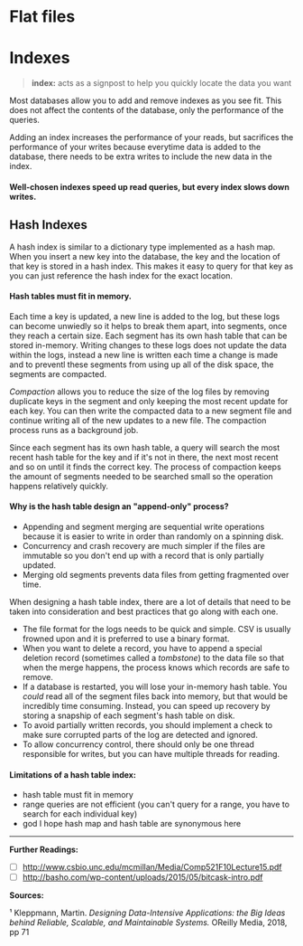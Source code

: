 # Flat files

# Indexes

> **index:** acts as a signpost to help you quickly locate the data you want

Most databases allow you to add and remove indexes as you see fit. This does not affect the contents of the database, only the performance of the queries.

Adding an index increases the performance of your reads, but sacrifices the performance of your writes because everytime data is added to the database, there needs to be extra writes to include the new data in the index.

#### Well-chosen indexes speed up read queries, but every index slows down writes.

## Hash Indexes

A hash index is similar to a dictionary type implemented as a hash map. When you insert a new key into the database, the key and the location of that key is stored in a hash index. This makes it easy to query for that key as you can just reference the hash index for the exact location.

#### Hash tables must fit in memory.

Each time a key is updated, a new line is added to the log, but these logs can become unwiedly so it helps to break them apart, into segments, once they reach a certain size. Each segment has its own hash table that can be stored in-memory. Writing changes to these logs does not update the data within the logs, instead a new line is written each time a change is made and to preventl these segments from using up all of the disk space, the segments are compacted.

_Compaction_ allows you to reduce the size of the log files by removing duplicate keys in the segment and only keeping the most recent update for each key. You can then write the compacted data to a new segment file and continue writing all of the new updates to a new file. The compaction process runs as a background job.

Since each segment has its own hash table, a query will search the most recent hash table for the key and if it's not in there, the next most recent and so on until it finds the correct key. The process of compaction keeps the amount of segments needed to be searched small so the operation happens relatively quickly.


#### Why is the hash table design an "append-only" process?

* Appending and segment merging are sequential write operations because it is easier to write in order than randomly on a spinning disk.
* Concurrency and crash recovery are much simpler if the files are immutable so you don't end up with a record that is only partially updated.
* Merging old segments prevents data files from getting fragmented over time.

When designing a hash table index, there are a lot of details that need to be taken into consideration and best practices that go along with each one.

* The file format for the logs needs to be quick and simple. CSV is usually frowned upon and it is preferred to use a binary format.
* When you want to delete a record, you have to append a special deletion record (sometimes called a _tombstone_) to the data file so that when the merge happens, the process knows which records are safe to remove.
* If a database is restarted, you will lose your in-memory hash table. You _could_ read all of the segment files back into memory, but that would be incredibly time consuming. Instead, you can speed up recovery by storing a snapship of each segment's hash table on disk.
* To avoid partially written records, you should implement a check to make sure corrupted parts of the log are detected and ignored.
* To allow concurrency control, there should only be one thread responsible for writes, but you can have multiple threads for reading.

#### Limitations of a hash table index:

* hash table must fit in memory
* range queries are not efficient (you can't query for a range, you have to search for each individual key)
* god I hope hash map and hash table are synonymous here

-------------------------
**Further Readings:**
- [ ] http://www.csbio.unc.edu/mcmillan/Media/Comp521F10Lecture15.pdf
- [ ] http://basho.com/wp-content/uploads/2015/05/bitcask-intro.pdf

**Sources:**

¹ Kleppmann, Martin. _Designing Data-Intensive Applications: the Big Ideas behind Reliable, Scalable, and Maintainable Systems._ OReilly Media, 2018, pp 71
